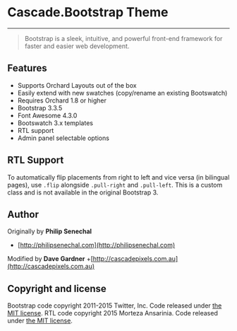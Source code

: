 ﻿# Cascade.Bootstrap Theme

---

> Bootstrap is a sleek, intuitive, and powerful front-end framework for faster and easier web development.

## Features
- Supports Orchard Layouts out of the box
- Easily extend with new swatches (copy/rename an existing Bootswatch)
- Requires Orchard 1.8 or higher
- Bootstrap 3.3.5
- Font Awesome 4.3.0
- Bootswatch 3.x templates
- RTL support
- Admin panel selectable options

## RTL Support
To automatically flip placements from right to left and vice versa (in bilingual pages), use `.flip` alongside `.pull-right` and `.pull-left`. This is a custom class and is not available in the original Bootstrap 3.

## Author

Originally by **Philip Senechal**
+ [http://philipsenechal.com](http://philipsenechal.com)

Modified by **Dave Gardner**
+[http://cascadepixels.com.au](http://cascadepixels.com.au)

## Copyright and license

Bootstrap code copyright 2011-2015 Twitter, Inc. Code released under [the MIT license](https://github.com/twbs/bootstrap/blob/master/LICENSE).
RTL code copyright 2015 Morteza Ansarinia. Code released under [the MIT license](http://github.com/morteza/LICENSE).
